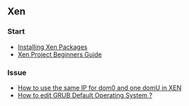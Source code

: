 ## Xen ##

### Start ###

* [Installing Xen Packages](https://wiki.debian.org/Xen)
* [Xen Project Beginners Guide](http://wiki.xenproject.org/wiki/Xen_Project_Beginners_Guide#Setup_Linux_Bridge_for_guest_networking)

### Issue ###

* [How to use the same IP for dom0 and one domU in XEN](http://stackoverflow.com/questions/21500233/how-to-use-the-same-ip-for-dom0-and-one-domu-in-xen)
* [How to edit GRUB Default Operating System ?](http://askubuntu.com/questions/401023/how-to-edit-grub-default-operating-system)

